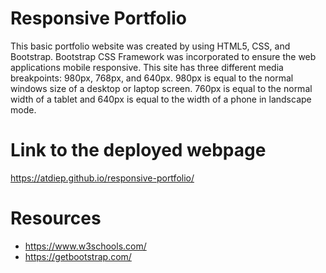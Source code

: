 # Responsive Portfolio

This basic portfolio website was created by using HTML5, CSS, and Bootstrap. Bootstrap CSS Framework was incorporated to ensure the web applications mobile responsive. This site has three different media breakpoints: 980px, 768px, and 640px. 980px is equal to the normal windows size of a desktop or laptop screen. 760px is equal to the normal width of a tablet and 640px is equal to the width of a phone in landscape mode.

# Link to the deployed webpage

https://atdiep.github.io/responsive-portfolio/

# Resources

* https://www.w3schools.com/
* https://getbootstrap.com/
